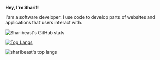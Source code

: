 **Hey, I'm Sharif!**

I'am a software developer. I use code to develop parts of websites and applications that users interact with.

![Sharibeast's GitHub stats](https://github-readme-stats.vercel.app/api?username=sharibeast&theme=dark&show_icons=true)

[![Top Langs](https://github-readme-stats.vercel.app/api/top-langs/?username=sharibeast)](https://github.com/sharibeast/github-readme-stats)

![sharibeast's top langs](https://github-readme-stats.vercel.app/api/top-langs/?username=sharibeast&card_width=445&hide=html,css,pug,sass&langs_count=6&layout=compact&title_color=5A67D8&icon_color=5A67D8&text_color=374151&bg_color=ffffff)
